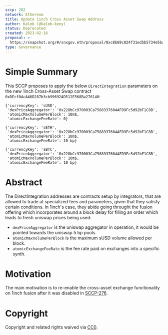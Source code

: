 ```yaml
---
sccp: 282
network: Ethereum
title: Update 1inch Cross Asset Swap Address
author: Kaleb (@kaleb-keny)
status: Deprecated
created: 2023-02-16
proposal: >-
  https://snapshot.org/#/snxgov.eth/proposal/0xc8b69c824f31ed5b5734e5baa343a0c9496114ec089486f3cde6a8a2e2ebf012
type: Governance
---
```


# Simple Summary

This SCCP proposes to apply the below `DirectIntegration` parameters on the new 1inch Cross-Asset Swap contract `0xDEcf04cA46D287b3cb99692AD512E568Ba276140`:

```
{'currencyKey': 'sUSD',
 'dexPriceAggregator': '0x228bCc970003Ca7588337604AFD9Fc5d92bF1C8B',
 'atomicMaxVolumePerBlock': 10m$,
 'atomicExchangeFeeRate': 0}

{'currencyKey': 'sETH',
 'dexPriceAggregator': '0x228bCc970003Ca7588337604AFD9Fc5d92bF1C8B',
 'atomicMaxVolumePerBlock': 10m$,
 'atomicExchangeFeeRate': 10 bp}

{'currencyKey': 'sBTC',
 'dexPriceAggregator': '0x228bCc970003Ca7588337604AFD9Fc5d92bF1C8B',
 'atomicMaxVolumePerBlock': 10m$,
 'atomicExchangeFeeRate': 10 bp}
```

# Abstract

The DirectIntegration addresses are contracts setup by integrators, that are allowed to trade at specialized fees and parameters, given that they satisfy certain conditions. In 1inch's case, they abide going throught the fusion offering which incorporates around a block delay for filling an order which leads to fresh uniswap prices being used:
- `dexPriceAggregator` is the uniswap aggregator in operation, it would be pointed towards the uniswap 5 bp pools.
- `atomicMaxVolumePerBlock` is the maximum sUSD volume allowed per block.
- `atomicExchangeFeeRate` is the fee rate paid on exchanges into a specific synth.


# Motivation

The main motivation is to re-enable the cross-asset exchange functionality on 1inch fusion after it was disabled in [SCCP-276](https://sips.synthetix.io/sccp/sccp-276/).


# Copyright

Copyright and related rights waived via [CC0](https://creativecommons.org/publicdomain/zero/1.0/).
